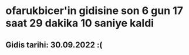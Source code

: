 # ofarukbicer'in gidisine son 6 gun 17 saat 29 dakika 10 saniye kaldi

## Gidis tarihi: 30.09.2022 :(